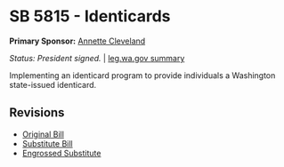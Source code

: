 # SB 5815 - Identicards
**Primary Sponsor:** [Annette Cleveland](/person/leg/annette.cleveland.md)

*Status: President signed.* | [leg.wa.gov summary](https://app.leg.wa.gov/billsummary?BillNumber=5815&Year=2021)

Implementing an identicard program to provide individuals a Washington state-issued identicard.

## Revisions
* [Original Bill](1/)
* [Substitute Bill](S/)
* [Engrossed Substitute](S.E/)
